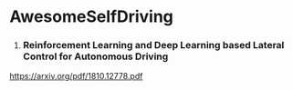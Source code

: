 # AwesomeSelfDriving

1. ### Reinforcement Learning and Deep Learning based Lateral Control for Autonomous Driving
https://arxiv.org/pdf/1810.12778.pdf
